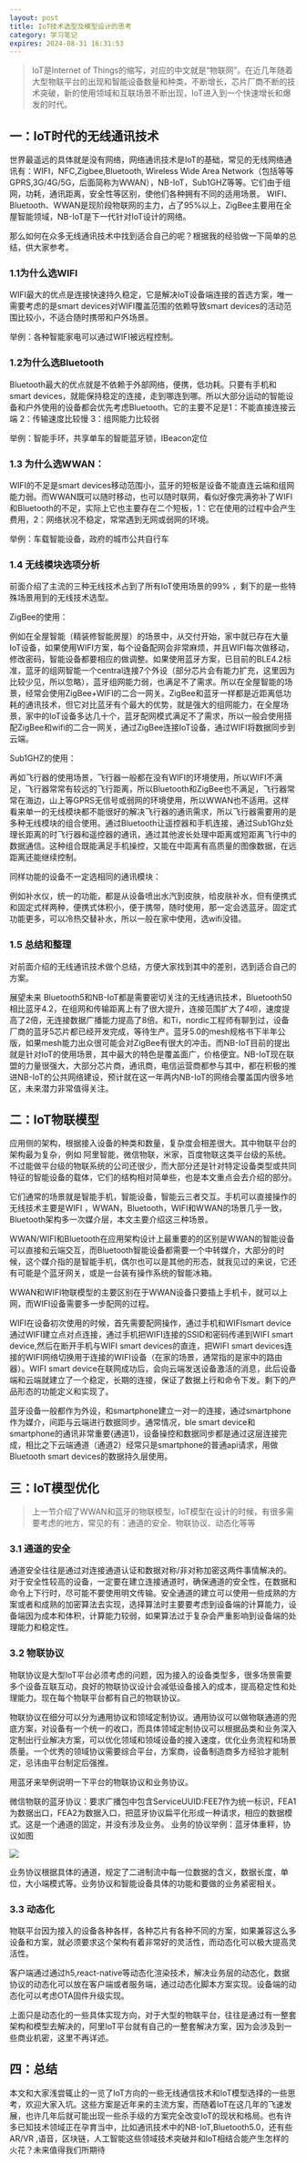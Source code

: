 ```yaml
---
layout: post
title: IoT技术选型及模型设计的思考
category: 学习笔记
expires: 2024-08-31 16:31:53
---
```



>  IoT是Internet of Things的缩写，对应的中文就是“物联网”。在近几年随着大型物联平台的出现和智能设备数量和种类，不断增长，芯片厂商不断的技术突破，新的使用领域和互联场景不断出现，IoT进入到一个快速增长和爆发的时代。

## 一：IoT时代的无线通讯技术

世界最遥远的具体就是没有网络，网络通讯技术是IoT的基础，常见的无线网络通讯有：WIFI，NFC,Zigbee,Bluetooth, Wireless Wide Area Network（包括等等GPRS,3G/4G/5G，后面简称为WWAN），NB-IoT，Sub1GHZ等等。它们由于组网，功耗，通讯距离，安全性等区别，使他们各种拥有不同的适用场景。 WIFI、Bluetooth、WWAN是现阶段物联网的主力，占了95%以上，ZigBee主要用在全屋智能领域，NB-IoT是下一代针对IoT设计的网络。

那么如何在众多无线通讯技术中找到适合自己的呢？根据我的经验做一下简单的总结，供大家参考。

### 1.1为什么选WIFI

WIFI最大的优点是连接快速持久稳定，它是解决IoT设备端连接的首选方案，唯一需要考虑的是smart devices对WIFI覆盖范围的依赖导致smart devices的活动范围比较小，不适合随时携带和户外场景。

举例：各种智能家电可以通过WIFI被远程控制。

### 1.2为什么选Bluetooth

Bluetooth最大的优点就是不依赖于外部网络，便携，低功耗。只要有手机和smart devices，就能保持稳定的连接，走到哪连到哪。所以大部分运动的智能设备和户外使用的设备都会优先考虑Bluetooth。它的主要不足是1：不能直接连接云端 2：传输速度比较慢 3：组网能力比较弱

举例：智能手环，共享单车的智能蓝牙锁，IBeacon定位

### 1.3 为什么选WWAN：

WIFI的不足是smart devices移动范围小，蓝牙的短板是设备不能直连云端和组网能力弱。而WWAN既可以随时移动，也可以随时联网，看似好像完满弥补了WIFI和Bluetooth的不足，实际上它也主要存在二个短板，1：它在使用的过程中会产生费用，2：网络状况不稳定，常常遇到无网或弱网的环境。

举例：车载智能设备，政府的城市公共自行车

### 1.4 无线模块选项分析

前面介绍了主流的三种无线技术占到了所有IoT使用场景的99% ，剩下的是一些特殊场景用到的无线技术选型。

ZigBee的使用：

例如在全屋智能（精装修智能房屋）的场景中，从交付开始，家中就已存在大量IoT设备，如果使用WIFI方案，每个设备配网会非常麻烦，并且WIFI每次做移动，修改密码，智能设备都要相应的做调整。如果使用蓝牙方案，已目前的BLE4.2标准，蓝牙的组网智能一个central连接7个外设（部分芯片会有能力扩充，这里因为比较少见，所以忽略），蓝牙组网能力弱，也满足不了需求。所以在全屋智能的场景，经常会使用ZigBee+WIFI的二合一网关。ZigBee和蓝牙一样都是近距离低功耗的通讯技术，但它对比蓝牙有个最大的优势，就是强大的组网能力，在全屋场景，家中的IoT设备多达几十个，蓝牙配网模式满足不了需求，所以一般会使用搭配ZigBee和wifi的二合一网关，通过ZigBee连接IoT设备，通过WIFI将数据同步到云端。

Sub1GHZ的使用：

再如飞行器的使用场景，飞行器一般都在没有WIFI的环境使用，所以WIFI不满足，飞行器常常有较远的飞行距离，所以Bluetooth和ZigBee也不满足，飞行器常常在海边，山上等GPRS无信号或弱网的环境使用，所以WWAN也不适用。这样看来单一的无线模块都不能很好的解决飞行器的通讯需求，所以飞行器需要用的是多种无线模块的组合使用。通过Bluetooth让遥控器和手机连接，通过Sub1Ghz处理长距离的时飞行器和遥控器的通讯，通过其他波长处理中距离或短距离飞行中的数据通信。这种组合既能满足手机操控，又能在中距离有高质量的图像数据，在远距离还能继续控制。

同样功能的设备不一定选相同的通讯模块：

例如补水仪，统一的功能，都是从设备喷出水汽到皮肤，给皮肤补水，但有便携式和固定式样两种，便携式体积小，便于携带，随时使用，那一定会选蓝牙。固定式功能更多，可以冷热交替补水，所以一般在家中使用，选wifi没错。

### 1.5 总结和整理

对前面介绍的无线通讯技术做个总结，方便大家找到其中的差别，选到适合自己的方案。


展望未来 Bluetooth5和NB-IoT都是需要密切关注的无线通讯技术，Bluetooth50相比蓝牙4.2，在组网和传输距离上有了很大提升，连接范围扩大了4呗，速度提高了2倍，无连接数据广播能力提高了8倍。和Ti，nordic工程师有聊到过，设备厂商的蓝牙5芯片都已经开发完成，等待生产。蓝牙5.0的mesh规格书下半年公版，如果mesh能力出众很可能会对ZigBee有很大的冲击。而NB-IoT目前的提出就是针对IoT的使用场景，其中最大的特色是覆盖面广，价格便宜。NB-IoT现在联盟的力量很强大，大部分芯片商，通讯商，电信运营商都参与其中，都在积极的推进NB-IoT的公共网络建设，预计就在这一年两内NB-IoT的网络会覆盖国内很多地区，未来潜力非常值得关注。

## 二：IoT物联模型

应用侧的架构，根据接入设备的种类和数量，复杂度会相差很大。其中物联平台的架构最为复杂，例如 阿里智能，微信物联，米家，百度物联这类平台级的系统。不过能做平台级的物联系统的公司还很少，而大部分还是针对特定设备类型或共同特征的智能设备的载体，它们的结构相对简单些，也是本文重点会去介绍的部分。

它们通常的场景就是智能手机，智能设备，智能云三者交互。手机可以直接操作的无线技术主要是WIFI ，WWAN，Bluetooth，WIFI和WWAN的场景几乎一致，Bluetooth架构多一次媒介层，本文主要介绍这三种场景。

WWAN/WIFI和Bluetooth在应用架构设计上最重要的的区别是WWAN的智能设备可以直接和云端交互，而Bluetooth智能设备都需要一个中转媒介，大部分的时候，这个媒介指的是智能手机，偶尔也可以是其他的形态，就我见过的来说，它还有可能是个蓝牙网关，或是一台装有操作系统的智能冰箱。

WWAN和WIFI物联模型的主要区别在于WWAN设备只要插上手机卡，就可以上网，而WIFI设备需要多一步配网的过程。

WIFI在设备初次使用的时候，首先需要配网操作，通过手机和WIFIsmart device通过WIFI建立点对点连接，通过手机把WIFI连接的SSID和密码传递到WIFI smart device,然后在断开手机与WIFI smart devices的直连，把WIFI smart devices连接的WIFI网络切换用于连接的WIFI设备（在家的场景，通常指的是家中的路由器）。WIFI smart device在联网成功后，会向云端发送设备激活的消息，此后设备端和云端就建立了一个稳定，长期的连接，保证了数据上行和命令下发。剩下的产品形态的功能定义和实现了。
 
蓝牙设备一般都作为外设，和smartphone建立一对一的连接，通过smartphone作为媒介，间距与云端进行数据同步。通常情况，ble smart device和smartphone的通讯非常重要(通道1)，设备操控和数据同步都是通过这层连接完成，相比之下云端通道（通道2）经常只是smartphone的普通api请求，用做Bluetooth smart devices的数据持久层使用。


## 三：IoT模型优化
>  上一节介绍了WWAN和蓝牙的物联模型，IoT模型在设计的时候，有很多需要考虑的地方，常见的有：通道的安全、物联协议、动态化等等

### 3.1 通道的安全

通道安全往往是通过对连接通道认证和数据对称/非对称加密这两件事情解决的。 对于安全性较高的设备，一定要在建立连接通道时，确保通道的安全性，在数据和命令上下行时，尽可能不要使用明文传输。安全通道的建立可以使用一些成熟的方案或者和成熟的加密算法去实现，选择算法时主要要考虑到设备端的计算能力，设备端因为成本和体积，计算能力较弱，如果算法过于复杂会严重影响到设备端的处理能力和稳定性。

### 3.2 物联协议

物联协议是大型IoT平台必须考虑的问题，因为接入的设备类型多，很多场景需要多个设备互联互动，良好的物联协议设计会减低设备接入的成本，提高稳定性和处理能力。现在每个物联平台都有自己的物联协议。

物联协议在细分可以分为通用协议和领域定制协议。通用协议可以做物联通道的兜底方案，对设备有一个统一的收口，而具体领域定制协议可以根据品类和业务深入定制出行业解决方案，可以优化领域和领域设备的接入速度，优化业务流程和场景质量。一个优秀的领域协议需要综合平台，方案商，设备制造商多方经验才能制定，忌讳由平台制定后强推。

用蓝牙来举例说明一下平台的物联协议和业务协议。


微信物联的蓝牙协议：要求广播包中包含ServiceUUID:FEE7作为统一标识，FEA1为数据出口，FEA2为数据入口，把蓝牙协议扁平化形成一种请求，相应的数据模式。这是一个通道的固定，并没有涉及业务。
业务的协议举例：蓝牙体重秤，协议如图
 
 ![]({{site.url}}/assets/uploads/scale20170516.png)
 
业务协议根据具体的通道，规定了二进制流中每一位数据的含义，数据长度，单位，大小端模式等。业务协议和智能设备具体的功能和要做的业务紧密相关。

### 3.3 动态化

物联平台因为接入的设备各种各样，各种芯片有各种不同的方案，如果兼容这么多设备和方案，就必须要求这个架构有着非常好的灵活性，而动态化可以极大提高灵活性。

客户端通过通过h5,react-native等动态化渲染技术，解决业务层的动态化，数据协议的动态化可以放在客户端或者服务端，通过动态化脚本方案实现。设备端的动态化可以考虑OTA固件升级实现。

上面只是动态化的一些具体实现方向，对于大型的物联平台，往往是通过有一整套架构和模型去解决的，阿里IoT平台就有自己的一整套解决方案，因为会涉及到一些商业机密，这里不再详述。


## 四：总结

本文和大家浅尝辄止的一览了IoT方向的一些无线通信技术和IoT模型选择的一些思考，欢迎大家入坑。这些方案是近年来的主流方案，而随着IoT在这几年的飞速发展，也许几年后就可能出现一些杀手级的方案完全改变IoT的现状和格局。也有许多已知技术领域正在孕育当中，比如通讯技术中的NB-IoT,Bluetooth5.0，还有些AR/VR ,语音，区块链，人工智能这些领域技术突破并和IoT相结合能产生怎样的火花？未来值得我们所期待

